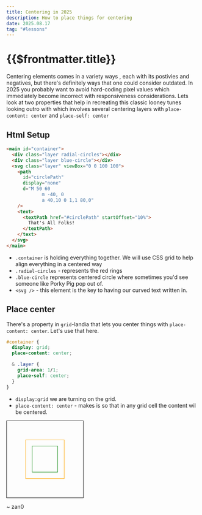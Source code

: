 ```yaml
---
title: Centering in 2025
description: How to place things for centering
date: 2025.08.17
tag: "#lessons"
---
```


# {{$frontmatter.title}}

<Badge :text="$frontmatter.date" />
<Badge :text="$frontmatter.tag" />

<ThatsAllFolks />

Centering elements comes in a variety ways , each with its postivies and negatives, but there's definitely ways that one could consider outdated. In 2025 you probably want to avoid hard-coding pixel values which immediately become incorrect with responsiveness considerations. Lets look at two properties that help in recreating this classic looney tunes looking outro with which involves several centering layers with `place-content: center` and `place-self: center`

## Html Setup

```html
<main id="container">
  <div class="layer radial-circles"></div>
  <div class="layer blue-circle"></div>
  <svg class="layer" viewBox="0 0 100 100">
    <path
      id="circlePath"
      display="none"
      d="M 50 60
             m -40, 0
             a 40,10 0 1,1 80,0"
    />
    <text>
      <textPath href="#circlePath" startOffset="10%">
        That's All Folks!
      </textPath>
    </text>
  </svg>
</main>
```

- `.container` is holding everything together. We will use CSS grid to help align everything in a centered way
- `.radial-circles` - represents the red rings
- `.blue-circle` represents centered circle where sometimes you'd see someone like Porky Pig pop out of.
- `<svg />` - this element is the key to having our curved text written in.

## Place center

There's a property in `grid`-landia that lets you center things with `place-content: center`. Let's use that here.

```css
#container {
  display: grid;
  place-content: center;

  & .layer {
    grid-area: 1/1;
    place-self: center;
  }
}
```

- `display:grid` we are turning on the grid.
- `place-content: center` - makes is so that in any grid cell the content wil be centered.

<style>
  .basic svg{ display:none }
  .basic .layer{ place-self: }
</style>
<ThatsAllFolks class="basic" />

<main id="grid">
  <div class="layer-a"></div>
  <div class="layer-b"></div> 
</main>

<style>
:root{--size-demo:200px;}

#grid{
  display:grid;
  width:var(--size-demo);
  height:var(--size-demo);
  border:1px solid black;
}
#grid .layer-a{
  width:calc(var(--size-demo)/2);
  height:calc(var(--size-demo)/2);
  border:1px solid orange;
}
#grid .layer-b{
  width:calc(var(--size-demo)/3);
  height:calc(var(--size-demo)/3);
  border:1px solid green;
}

#grid div.layer-a,#grid div.layer-b{
  background-color:transparent;
  grid-area:1/1;
  place-self:center;
}
</style>

~ zan0
